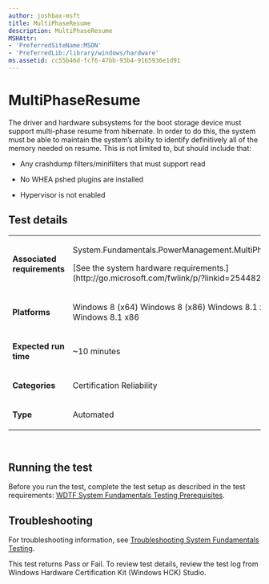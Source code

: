 ```yaml
---
author: joshbax-msft
title: MultiPhaseResume
description: MultiPhaseResume
MSHAttr:
- 'PreferredSiteName:MSDN'
- 'PreferredLib:/library/windows/hardware'
ms.assetid: cc55b46d-fcf6-47bb-93b4-9165936e1d91
---
```


# MultiPhaseResume


The driver and hardware subsystems for the boot storage device must support multi-phase resume from hibernate. In order to do this, the system must be able to maintain the system’s ability to identify definitively all of the memory needed on resume. This is not limited to, but should include that:

-   Any crashdump filters/minifilters that must support read

-   No WHEA pshed plugins are installed

-   Hypervisor is not enabled

## Test details


<table>
<colgroup>
<col width="50%" />
<col width="50%" />
</colgroup>
<tbody>
<tr class="odd">
<td><p><strong>Associated requirements</strong></p></td>
<td><p>System.Fundamentals.PowerManagement.MultiPhaseResume</p>
<p>[See the system hardware requirements.](http://go.microsoft.com/fwlink/p/?linkid=254482)</p></td>
</tr>
<tr class="even">
<td><p><strong>Platforms</strong></p></td>
<td><p>Windows 8 (x64) Windows 8 (x86) Windows 8.1 x64 Windows 8.1 x86</p></td>
</tr>
<tr class="odd">
<td><p><strong>Expected run time</strong></p></td>
<td><p>~10 minutes</p></td>
</tr>
<tr class="even">
<td><p><strong>Categories</strong></p></td>
<td><p>Certification Reliability</p></td>
</tr>
<tr class="odd">
<td><p><strong>Type</strong></p></td>
<td><p>Automated</p></td>
</tr>
</tbody>
</table>

 

## Running the test


Before you run the test, complete the test setup as described in the test requirements: [WDTF System Fundamentals Testing Prerequisites](wdtf-system-fundamentals-testing-prerequisites.md).

## Troubleshooting


For troubleshooting information, see [Troubleshooting System Fundamentals Testing](troubleshooting-system-fundamentals-testing.md).

This test returns Pass or Fail. To review test details, review the test log from Windows Hardware Certification Kit (Windows HCK) Studio.

 

 






